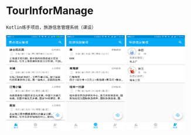 # TourInforManage
    Kotlin练手项目，旅游信息管理系统（课设）
<img width="160" height="260" src="https://github.com/ancroid/TourInforManage/blob/master/img/1.png"/>
<img width="160" height="260" src="https://github.com/ancroid/TourInforManage/blob/master/img/2.png"/>
<img width="160" height="260" src="https://github.com/ancroid/TourInforManage/blob/master/img/3.png"/>
